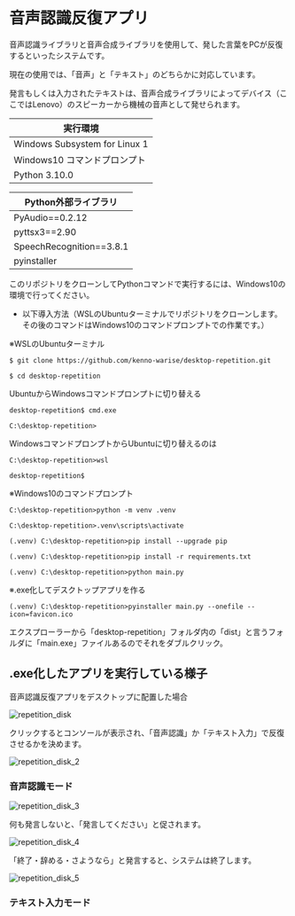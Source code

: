 # 音声認識反復アプリ

音声認識ライブラリと音声合成ライブラリを使用して、発した言葉をPCが反復するといったシステムです。

現在の使用では、「音声」と「テキスト」のどちらかに対応しています。

発言もしくは入力されたテキストは、音声合成ライブラリによってデバイス（ここではLenovo）のスピーカーから機械の音声として発せられます。

|実行環境|
|----|
|Windows Subsystem for Linux 1|
|Windows10 コマンドプロンプト|
|Python 3.10.0|

|Python外部ライブラリ|
|----|
|PyAudio==0.2.12|
|pyttsx3==2.90|
|SpeechRecognition==3.8.1|
|pyinstaller|

このリポジトリをクローンしてPythonコマンドで実行するには、Windows10の環境で行ってください。

- 以下導入方法（WSLのUbuntuターミナルでリポジトリをクローンします。その後のコマンドはWindows10のコマンドプロンプトでの作業です。）

※WSLのUbuntuターミナル
```
$ git clone https://github.com/kenno-warise/desktop-repetition.git

$ cd desktop-repetition
```

UbuntuからWindowsコマンドプロンプトに切り替える

```
desktop-repetition$ cmd.exe

C:\desktop-repetition>
```

WindowsコマンドプロンプトからUbuntuに切り替えるのは

```
C:\desktop-repetition>wsl

desktop-repetition$
```

※Windows10のコマンドプロンプト

```
C:\desktop-repetition>python -m venv .venv

C:\desktop-repetition>.venv\scripts\activate

(.venv) C:\desktop-repetition>pip install --upgrade pip

(.venv) C:\desktop-repetition>pip install -r requirements.txt

(.venv) C:\desktop-repetition>python main.py
```

※.exe化してデスクトップアプリを作る

```
(.venv) C:\desktop-repetition>pyinstaller main.py --onefile --icon=favicon.ico
```

エクスプローラーから「desktop-repetition」フォルダ内の「dist」と言うフォルダに「main.exe」ファイルあるのでそれをダブルクリック。


## .exe化したアプリを実行している様子

音声認識反復アプリをデスクトップに配置した場合

![repetition_disk](https://user-images.githubusercontent.com/51676019/202615129-51e4a2a6-55de-4c26-8e1e-c6cb84d47ccc.jpg)

クリックするとコンソールが表示され、「音声認識」か「テキスト入力」で反復させるかを決めます。

![repetition_disk_2](https://user-images.githubusercontent.com/51676019/202834751-561f9ea1-7817-4e51-b401-01fa7ea5e3ea.jpg)

### 音声認識モード

![repetition_disk_3](https://user-images.githubusercontent.com/51676019/202834757-240a0eab-0cbe-42d0-911c-a7d1955242b7.jpg)

何も発言しないと、「発言してください」と促されます。

![repetition_disk_4](https://user-images.githubusercontent.com/51676019/202834761-f2dfb8af-729b-45ac-ba7b-4f73ba23431b.jpg)

「終了・辞める・さようなら」と発言すると、システムは終了します。

![repetition_disk_5](https://user-images.githubusercontent.com/51676019/202834766-13db4055-18cd-48e6-b3ad-f2ec43f77f28.jpg)

### テキスト入力モード
